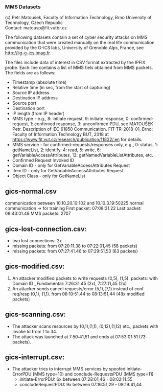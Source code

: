 <h3>MMS Datasets</h3>
(c) Petr Matoušek, Faculty of Information Technology, Brno University of Technology, Czech Republic
<br>
Contact: matousp@fit.vutbr.cz
<br>

The following datasets contain a set of cyber security attacks on MMS communication that were created manually on the real life communication provided by the G-ICS labs, University of Grenoble Alps, France, see http://lig-g-ics.imag.fr. 

The files include data of interest in CSV format extracted by the IPFIX probe. Each line contains a list of MMS fiels obtained from MMS packets. The fields are as follows: 
   * Timestamp (absolute time)
   * Relative time (in sec, from the start of capturing)
   * Source IP address
   * Destination IP address
   * Source port
   * Destination port
   * IP length (from IP header)
   * MMS type - e.g., 8: initiate request, 9: initiate response, 0: confirmed-request, 1: confirmed response, 3: unconfirmed PDU, see MATOUŠEK Petr. Description of IEC 61850 Communication. FIT-TR-2018-01, Brno: Faculty of Information Technology BUT, 2018 at https://www.fit.vut.cz/research/publication/11832/.en for details.
   * MMS service - for confirmed-requests/responses only, e.g., 0: status, 1: getNameList, 2: identify, 4: read, 5: write, 6: getVariableAccessAttributes, 12: getNamedVariableListAttributes, etc.
   * Confirmed Request Invoked ID
   * Domain ID - only for GetVariableAccessAttributes Request
   * Item ID - only for GetVariableAccessAttributes Request
   * Object Class - only for GetNameList
 
gics-normal.csv
---------------
  communication between 10.10.20.10:102 and 10.10.3.19:50225
  normal communication -> for training
  First packet: 07:08:31.22
  Last packet: 08:43:01.46
  MMS packets: 2707

gics-lost-connection.csv: 
-------------------------
  * two lost connections: 2x
  * missing packets: from 07:20:11.38 to 07:22:01,45 (58 packets)
  * missing packets: from 07:27:41.46 to 07:29:51,53 (63 packets)

gics-modified.csv:
------------------
  1) An attacker modified packets to write requests (0,5), (1,5).
       packets: with Domain ID _Fundamental: 7:26:31.45 (2x), 7:27:11,45 (2x)
  2) An attacker sends cancel requests/error (5,1),(7,1) instead of conf req/resp (0,1), (1,1).
       from 08:10:51,44 to 08:13:51,44 (48x modified packets)

gics-scanning.csv:
------------------
  * The attacker scans resources by (0,1),(1,1), (0,12),(1,12) etc., packets with Invoke Id from 1 to 34.
  * The attack was launched at 7:50:41,51 and ends at 07:53:01:51 (73 packets).

gics-interrupt.csv:
-------------------
  * The attacker tries to interrupt MMS services by spoofed initiate-ErrorPDU (MMS type=10) and conclude-RequestsPDU (MMS type=11)
    * initiate-ErrorPDU: 6x between 07:28:01,46 - 08:02:11.55
    * concludeRequestPDU: 9x between 07:16:51,29 - 08:19:41,44
    
